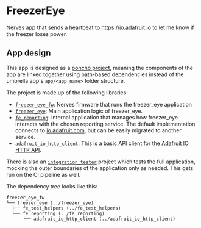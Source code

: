 # FreezerEye

Nerves app that sends a heartbeat to https://io.adafruit.io to let me know if
the freezer loses power.


## App design

This app is designed as a [poncho project][poncho_project], meaning the
components of the app are linked together using path-based dependencies instead
of the umbrella app's `app/<app_name>` folder structure.

The project is made up of the following libraries:

* [`freezer_eye_fw`](freezer_eye_fw): Nerves firmware that runs the freezer_eye
  application
* [`freezer_eye`](freezer_eye): Main application logic of freezer_eye.
* [`fe_reporting`](fe_reporting): Internal application that manages how
  freezer_eye interacts with the chosen reporting service. The default
  implementation connects to [io.adafruit.com](adafruit-io), but can be easily
  migrated to another service.
* [`adafruit_io_http_client`](adafruit_io_http_client): This is a basic API
  client for the [Adafruit IO HTTP API][adafruit io http api].

There is also an [`integration_tester`](integration_tester) project which tests
the full application, mocking the outer boundaries of the application only as
needed. This gets run on the CI pipeline as well.

The dependency tree looks like this:

```
freezer_eye_fw
└── freezer_eye (../freezer_eye)
  ├── fe_test_helpers (../fe_test_helpers)
  └── fe_reporting (../fe_reporting)
      └── adafruit_io_http_client (../adafruit_io_http_client)
```

[poncho_project]: https://embedded-elixir.com/post/2017-05-19-poncho-projects/
[adafruit-io]: https://io.adafruit.com
[adafruit io http api]: https://io.adafruit.com/api/docs/
